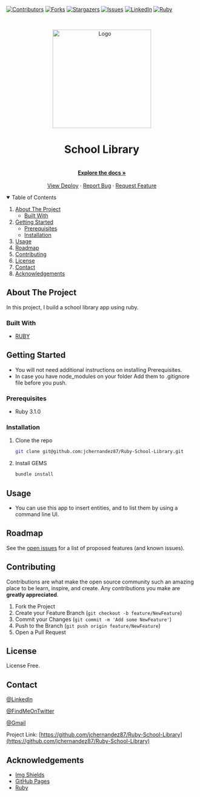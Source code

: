 [![Contributors][contributors-shield]][contributors-url]
[![Forks][forks-shield]][forks-url]
[![Stargazers][stars-shield]][stars-url]
[![Issues][issues-shield]][issues-url]
[![LinkedIn][linkedin-shield]][linkedin-url]
[![Ruby][language-shield]][language-url]



<!-- PROJECT LOGO -->
<br />
<p align="center">
  <a href="https://github.com/jchernandez87/Ruby-School-Library">
    <img src="https://user-images.githubusercontent.com/44485810/150873589-8d3b1951-6efd-439d-aa60-8b1bb75c6997.png" alt="Logo" width="260" height="auto">
  </a>

  <h1 align="center">School Library</h3>

  <p align="center">
    <br />
    <a href="https://github.com/jchernandez87/Ruby-School-Library"><strong>Explore the docs »</strong></a>
    <br />
    <br />
    <a href="https://jchernandez87.github.io/Ruby-School-Library/">View Deploy</a>
    ·
    <a href="https://github.com/jchernandez87/Ruby-School-Library/issues">Report Bug</a>
    ·
    <a href="https://github.com/jchernandez87/Ruby-School-Library/issues">Request Feature</a>
  </p>
</p>



<!-- TABLE OF CONTENTS -->
<details open="open">
  <summary>Table of Contents</summary>
  <ol>
    <li>
      <a href="#about-the-project">About The Project</a>
      <ul>
        <li><a href="#built-with">Built With</a></li>
      </ul>
    </li>
    <li>
      <a href="#getting-started">Getting Started</a>
      <ul>
        <li><a href="#prerequisites">Prerequisites</a></li>
        <li><a href="#installation">Installation</a></li>
      </ul>
    </li>
    <li><a href="#usage">Usage</a></li>
    <li><a href="#roadmap">Roadmap</a></li>
    <li><a href="#contributing">Contributing</a></li>
    <li><a href="#license">License</a></li>
    <li><a href="#contact">Contact</a></li>
    <li><a href="#acknowledgements">Acknowledgements</a></li>
  </ol>
</details>



<!-- ABOUT THE PROJECT -->
## About The Project

<!-- [![Capstone][product-screenshot]](https://example.com) -->

In this project, I build a school library app using ruby.

### Built With

* [RUBY](https://www.ruby-lang.org/en/)


<!-- GETTING STARTED -->
## Getting Started

* You will not need additional instructions on installing Prerequisites.
* In case you have node_modules on your folder Add them to .gitignore file before you  push.

### Prerequisites

* Ruby 3.1.0
 <!--
This is an example of how to list things you need to use the software and how to install them.
* npm
  ```sh
  npm install npm@latest -g
  ```
-->

### Installation
<!-- 1. Get a free API Key at [https://example.com](https://example.com) -->
1. Clone the repo
   ```sh
   git clone git@github.com:jchernandez87/Ruby-School-Library.git
   ```
2. Install GEMS
   ```sh
   bundle install
   ```
<!-- 4. Enter your API in `config.js`
   ```JS
   const API_KEY = 'ENTER YOUR API';
   ```
-->

<!-- USAGE EXAMPLES -->
## Usage

* You can use this app to insert entities, and to list them by using a command line UI.

<!-- _For more examples, please refer to the [Documentation](https://example.com)_ -->


<!-- ROADMAP -->
## Roadmap

See the [open issues](https://github.com/jchernandez87/Ruby-School-Library/issues) for a list of proposed features (and known issues).



<!-- CONTRIBUTING -->
## Contributing

Contributions are what make the open source community such an amazing place to be learn, inspire, and create. Any contributions you make are **greatly appreciated**.

1. Fork the Project
2. Create your Feature Branch (`git checkout -b feature/NewFeature`)
3. Commit your Changes (`git commit -m 'Add some NewFeature'`)
4. Push to the Branch (`git push origin feature/NewFeature`)
5. Open a Pull Request


<!-- LICENSE -->
## License

License Free.
<!-- Distributed under the MIT License. See `LICENSE` for more information. -->



<!-- CONTACT -->
## Contact

[@LinkedIn](https://www.linkedin.com/in/juan-carlos-hernandez-200a05175)

[@FindMeOnTwitter](https://twitter.com/Juancar70771241) 

[@Gmail](mailto:jchernandez827@gmail.com)

Project Link: [https://github.com/jchernandez87/Ruby-School-Library](https://github.com/jchernandez87/Ruby-School-Library)



<!-- ACKNOWLEDGEMENTS -->
## Acknowledgements
* [Img Shields](https://shields.io)
* [GitHub Pages](https://pages.github.com)
* [Ruby](https://www.ruby-lang.org/en/)

<!-- MARKDOWN LINKS & IMAGES -->
<!-- https://www.markdownguide.org/basic-syntax/#reference-style-links -->
[contributors-shield]: https://img.shields.io/github/contributors/jchernandez87/Ruby-School-Library?style=for-the-badge
[contributors-url]: https://github.com/jchernandez87/Ruby-School-Library/graphs/contributors
[forks-shield]: https://img.shields.io/github/forks/jchernandez87/Ruby-School-Library?style=for-the-badge
[forks-url]: https://github.com/jchernandez87/Ruby-School-Library/network/members
[stars-shield]: https://img.shields.io/github/stars/jchernandez87/Ruby-School-Library?style=for-the-badge
[stars-url]: https://github.com/jchernandez87/Ruby-School-Library/stargazers
[issues-shield]: https://img.shields.io/github/issues/jchernandez87/Ruby-School-Library?style=for-the-badge
[issues-url]: https://github.com/jchernandez87/Ruby-School-Library/issues
[linkedin-shield]: https://img.shields.io/badge/-LinkedIn-black.svg?style=for-the-badge&logo=linkedin&colorB=555
[linkedin-url]: https://www.linkedin.com/in/juan-carlos-hernandez-200a05175
[language-shield]: https://img.shields.io/badge/-Ruby%203.1.0-red?style=for-the-badge&logo=ruby&color=red
[language-url]: https://www.ruby-lang.org/en/
[product-screenshot]: https://user-images.githubusercontent.com/44485810/124050039-51e79d00-d9df-11eb-80eb-bddb510c5171.png

